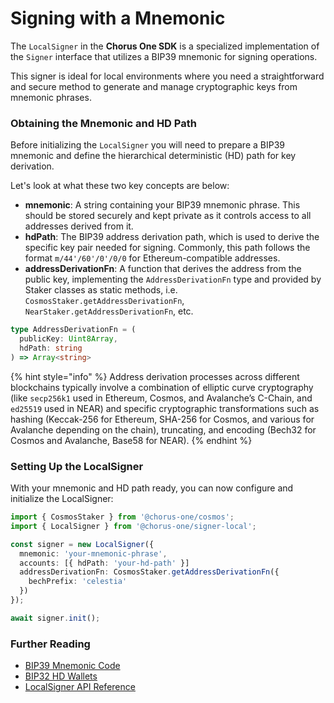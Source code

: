 # Signing with a Mnemonic

The `LocalSigner` in the **Chorus One SDK** is a specialized implementation of the `Signer` interface that utilizes a BIP39 mnemonic for signing operations.

This signer is ideal for local environments where you need a straightforward and secure method to generate and manage cryptographic keys from mnemonic phrases.

### Obtaining the Mnemonic and HD Path

Before initializing the `LocalSigner` you will need to prepare a BIP39 mnemonic and define the hierarchical deterministic (HD) path for key derivation.

Let's look at what these two key concepts are below:

* **mnemonic**: A string containing your BIP39 mnemonic phrase. This should be stored securely and kept private as it controls access to all addresses derived from it.
* **hdPath**: The BIP39 address derivation path, which is used to derive the specific key pair needed for signing. Commonly, this path follows the format `m/44'/60'/0'/0/0` for Ethereum-compatible addresses.
* **addressDerivationFn**: A function that derives the address from the public key, implementing the `AddressDerivationFn` type and provided by Staker classes as static methods, i.e. `CosmosStaker.getAddressDerivationFn`, `NearStaker.getAddressDerivationFn`, etc.

```typescript
type AddressDerivationFn = (
  publicKey: Uint8Array,
  hdPath: string
) => Array<string>
```

{% hint style="info" %}
Address derivation processes across different blockchains typically involve a combination of elliptic curve cryptography (like `secp256k1` used in Ethereum, Cosmos, and Avalanche’s C-Chain, and `ed25519` used in NEAR) and specific cryptographic transformations such as hashing (Keccak-256 for Ethereum, SHA-256 for Cosmos, and various for Avalanche depending on the chain), truncating, and encoding (Bech32 for Cosmos and Avalanche, Base58 for NEAR).
{% endhint %}

### Setting Up the LocalSigner

With your mnemonic and HD path ready, you can now configure and initialize the LocalSigner:

```typescript
import { CosmosStaker } from '@chorus-one/cosmos';
import { LocalSigner } from '@chorus-one/signer-local';

const signer = new LocalSigner({
  mnemonic: 'your-mnemonic-phrase',
  accounts: [{ hdPath: 'your-hd-path' }]
  addressDerivationFn: CosmosStaker.getAddressDerivationFn({
    bechPrefix: 'celestia'
  })
});

await signer.init();
```

### Further Reading

* [BIP39 Mnemonic Code](https://github.com/bitcoin/bips/blob/master/bip-0039.mediawiki)
* [BIP32 HD Wallets](https://github.com/bitcoin/bips/blob/master/bip-0032.mediawiki)
* [LocalSigner API Reference](../../docs/classes/signer_local_src.LocalSigner.md)
